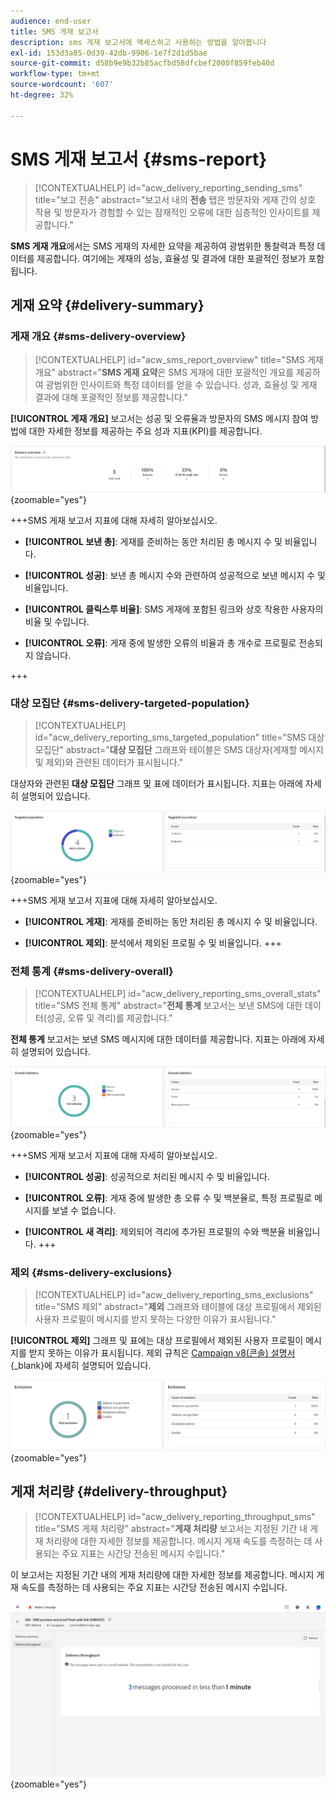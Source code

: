 ```yaml
---
audience: end-user
title: SMS 게재 보고서
description: sms 게재 보고서에 액세스하고 사용하는 방법을 알아봅니다
exl-id: 153d3a85-0d39-42db-9906-1e7f2d1d5bae
source-git-commit: d58b9e9b32b85acfbd58dfcbef2000f859feb40d
workflow-type: tm+mt
source-wordcount: '607'
ht-degree: 32%

---
```


# SMS 게재 보고서 {#sms-report}

>[!CONTEXTUALHELP]
>id="acw_delivery_reporting_sending_sms"
>title="보고 전송"
>abstract="보고서 내의 **전송** 탭은 방문자와 게재 간의 상호 작용 및 방문자가 경험할 수 있는 잠재적인 오류에 대한 심층적인 인사이트를 제공합니다."

**SMS 게재 개요**&#x200B;에서는 SMS 게재의 자세한 요약을 제공하여 광범위한 통찰력과 특정 데이터를 제공합니다. 여기에는 게재의 성능, 효율성 및 결과에 대한 포괄적인 정보가 포함됩니다.

## 게재 요약 {#delivery-summary}

### 게재 개요 {#sms-delivery-overview}

>[!CONTEXTUALHELP]
>id="acw_sms_report_overview"
>title="SMS 게재 개요"
>abstract="**SMS 게재 요약**&#x200B;은 SMS 게재에 대한 포괄적인 개요를 제공하여 광범위한 인사이트와 특정 데이터를 얻을 수 있습니다. 성과, 효율성 및 게재 결과에 대해 포괄적인 정보를 제공합니다."

**[!UICONTROL 게재 개요]** 보고서는 성공 및 오류율과 방문자의 SMS 메시지 참여 방법에 대한 자세한 정보를 제공하는 주요 성과 지표(KPI)를 제공합니다.

![설명: 이 그림에서는 성공률, 오류율 및 방문자 참여와 같은 KPI가 포함된 게재 개요 보고서를 보여 줍니다.](assets/reporting_sms_3.png){zoomable="yes"}

+++SMS 게재 보고서 지표에 대해 자세히 알아보십시오.

* **[!UICONTROL 보낸 총]**: 게재를 준비하는 동안 처리된 총 메시지 수 및 비율입니다.

* **[!UICONTROL 성공]**: 보낸 총 메시지 수와 관련하여 성공적으로 보낸 메시지 수 및 비율입니다.

* **[!UICONTROL 클릭스루 비율]**: SMS 게재에 포함된 링크와 상호 작용한 사용자의 비율 및 수입니다.

* **[!UICONTROL 오류]**: 게재 중에 발생한 오류의 비율과 총 개수로 프로필로 전송되지 않습니다.

+++

### 대상 모집단 {#sms-delivery-targeted-population}

>[!CONTEXTUALHELP]
>id="acw_delivery_reporting_sms_targeted_population"
>title="SMS 대상 모집단"
>abstract="**대상 모집단** 그래프와 테이블은 SMS 대상자(게재할 메시지 및 제외)와 관련된 데이터가 표시됩니다."

대상자와 관련된 **대상 모집단** 그래프 및 표에 데이터가 표시됩니다. 지표는 아래에 자세히 설명되어 있습니다.

![설명: 이 그림에서는 배달할 메시지 및 제외 메시지와 같은 지표를 포함하는 타깃팅된 모집단 그래프와 표를 보여 줍니다.](assets/reporting_sms_4.png){zoomable="yes"}

+++SMS 게재 보고서 지표에 대해 자세히 알아보십시오.

* **[!UICONTROL 게재]**: 게재를 준비하는 동안 처리된 총 메시지 수 및 비율입니다.

* **[!UICONTROL 제외]**: 분석에서 제외된 프로필 수 및 비율입니다.
+++

### 전체 통계 {#sms-delivery-overall}

>[!CONTEXTUALHELP]
>id="acw_delivery_reporting_sms_overall_stats"
>title="SMS 전체 통계"
>abstract="**전체 통계** 보고서는 보낸 SMS에 대한 데이터(성공, 오류 및 격리)를 제공합니다."

**전체 통계** 보고서는 보낸 SMS 메시지에 대한 데이터를 제공합니다. 지표는 아래에 자세히 설명되어 있습니다.

![설명: 이 그림에서는 성공률, 오류 및 격리 등의 지표가 포함된 전체 통계 보고서를 보여 줍니다.](assets/reporting_sms_5.png){zoomable="yes"}

+++SMS 게재 보고서 지표에 대해 자세히 알아보십시오.

* **[!UICONTROL 성공]**: 성공적으로 처리된 메시지 수 및 비율입니다.

* **[!UICONTROL 오류]**: 게재 중에 발생한 총 오류 수 및 백분율로, 특정 프로필로 메시지를 보낼 수 없습니다.

* **[!UICONTROL 새 격리]**: 제외되어 격리에 추가된 프로필의 수와 백분율 비율입니다.
+++

### 제외 {#sms-delivery-exclusions}

>[!CONTEXTUALHELP]
>id="acw_delivery_reporting_sms_exclusions"
>title="SMS 제외"
>abstract="**제외** 그래프와 테이블에 대상 프로필에서 제외된 사용자 프로필이 메시지를 받지 못하는 다양한 이유가 표시됩니다."

**[!UICONTROL 제외]** 그래프 및 표에는 대상 프로필에서 제외된 사용자 프로필이 메시지를 받지 못하는 이유가 표시됩니다. 제외 규칙은 [Campaign v8(콘솔) 설명서](https://experienceleague.adobe.com/docs/campaign/campaign-v8/send/failures/delivery-failures.html?lang=ko#sms-quarantines){_blank}에 자세히 설명되어 있습니다.

![설명: 이 그림에서는 사용자 프로필을 메시지 수신에서 제외하는 이유를 자세히 설명하는 제외 그래프와 표를 보여 줍니다.](assets/reporting_sms_6.png){zoomable="yes"}

## 게재 처리량 {#delivery-throughput}

>[!CONTEXTUALHELP]
>id="acw_delivery_reporting_throughput_sms"
>title="SMS 게재 처리량"
>abstract="**게재 처리량** 보고서는 지정된 기간 내 게재 처리량에 대한 자세한 정보를 제공합니다. 메시지 게재 속도를 측정하는 데 사용되는 주요 지표는 시간당 전송된 메시지 수입니다."

이 보고서는 지정된 기간 내의 게재 처리량에 대한 자세한 정보를 제공합니다. 메시지 게재 속도를 측정하는 데 사용되는 주요 지표는 시간당 전송된 메시지 수입니다.

![설명: 이 그림에서는 지정된 기간 내에 시간당 보낸 메시지 수와 같은 지표를 포함하는 게재 처리량 보고서를 보여 줍니다.](assets/reporting_sms_2.png){zoomable="yes"}